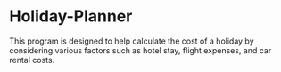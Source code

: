 # Holiday-Planner
This program is designed to help calculate the cost of a holiday by considering various factors such as hotel stay, flight expenses, and car rental costs.
